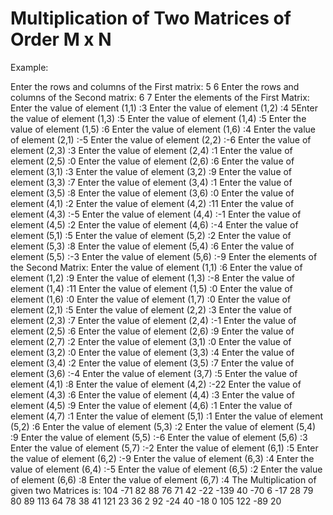 # Multiplication of Two Matrices of Order M x N

Example:

Enter the rows and columns of the First matrix: 5 6
Enter the rows and columns of the Second matrix: 6 7
Enter the elements of the First Matrix: 
Enter the value of element (1,1) :3
Enter the value of element (1,2) :4
5Enter the value of element (1,3) :5
Enter the value of element (1,4) :5
Enter the value of element (1,5) :6
Enter the value of element (1,6) :4
Enter the value of element (2,1) :-5
Enter the value of element (2,2) :-6
Enter the value of element (2,3) :3
Enter the value of element (2,4) :1
Enter the value of element (2,5) :0
Enter the value of element (2,6) :6
Enter the value of element (3,1) :3
Enter the value of element (3,2) :9
Enter the value of element (3,3) :7
Enter the value of element (3,4) :1
Enter the value of element (3,5) :8
Enter the value of element (3,6) :0
Enter the value of element (4,1) :2
Enter the value of element (4,2) :11
Enter the value of element (4,3) :-5
Enter the value of element (4,4) :-1
Enter the value of element (4,5) :2
Enter the value of element (4,6) :-4
Enter the value of element (5,1) :5
Enter the value of element (5,2) :2
Enter the value of element (5,3) :8
Enter the value of element (5,4) :6
Enter the value of element (5,5) :-3
Enter the value of element (5,6) :-9
Enter the elements of the Second Matrix: 
Enter the value of element (1,1) :6
Enter the value of element (1,2) :9
Enter the value of element (1,3) :-8
Enter the value of element (1,4) :11
Enter the value of element (1,5) :0
Enter the value of element (1,6) :0
Enter the value of element (1,7) :0
Enter the value of element (2,1) :5
Enter the value of element (2,2) :3
Enter the value of element (2,3) :7
Enter the value of element (2,4) :-1
Enter the value of element (2,5) :6
Enter the value of element (2,6) :9
Enter the value of element (2,7) :2
Enter the value of element (3,1) :0
Enter the value of element (3,2) :0
Enter the value of element (3,3) :4
Enter the value of element (3,4) :2
Enter the value of element (3,5) :7
Enter the value of element (3,6) :-4
Enter the value of element (3,7) :5
Enter the value of element (4,1) :8
Enter the value of element (4,2) :-22
Enter the value of element (4,3) :6
Enter the value of element (4,4) :3
Enter the value of element (4,5) :9
Enter the value of element (4,6) :1
Enter the value of element (4,7) :1
Enter the value of element (5,1) :1
Enter the value of element (5,2) :6
Enter the value of element (5,3) :2
Enter the value of element (5,4) :9
Enter the value of element (5,5) :-6
Enter the value of element (5,6) :3
Enter the value of element (5,7) :-2
Enter the value of element (6,1) :5
Enter the value of element (6,2) :-9
Enter the value of element (6,3) :4
Enter the value of element (6,4) :-5
Enter the value of element (6,5) :2
Enter the value of element (6,6) :8
Enter the value of element (6,7) :4
The Multiplication of given two Matrices is: 
 104 -71   82  88  76   71  42 
-22  -139  40 -70  6   -17  28 
 79   80   89  113 64   78  38 
 41   121  23  36  2    92 -24 
 40  -18   0   105 122 -89  20 
